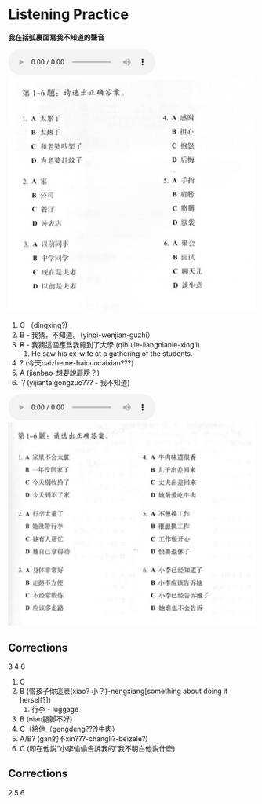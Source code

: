 # Listening Practice

**我在括弧裏面寫我不知道的聲音**

![Audio File 1](resources/1-6.mp3)
![section 1](resources/1-6.jpg)

1. C （dingxing?)
2. B - 我猜，不知道。（yinqi-wenjian-guzhi）
3. ~~B~~ - 我猜這個應爲我聼到了大學 (qihuile-liangnianle-xingli)
   1. He saw his ex-wife at a gathering of the students.
4. ? (今天caizheme-haicuocaixian???)
5. A (jianbao-想要說肩膀？)
6. ？(yijiantaigongzuo??? - 我不知道)

![Audio File 2](resources/2-1-6.mp3)
![section 2](resources/2-1-6.jpeg)

## Corrections

3 4 6

1. C
2. B (管孩子你這麽(xiao? 小？)-nengxiang[something about doing it herself?])
   1. 行李 - luggage
3. B (nian腿脚不好)
4. C（給他（gengdeng???)牛肉）
5. A/B? (gan的不xin???-changli?-beizele?)
6. C (即在他説”小李偷偷告訴我的“我不明白他説什麽)

## Corrections

2 5 6